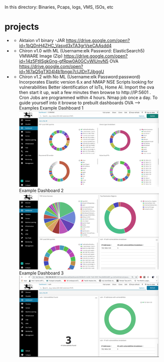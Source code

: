 In this directory: Binaries, Pcaps, logs, VMS, ISOs, etc
# projects
* - Aktaion v1 binary -JAR
https://drive.google.com/open?id=1bQDnH4ZHC_Vasvd3xTA3grVseCAAsdd4

* - Chiron v1.0 with ML (Username:elk Password: ElasticSearch5)
VMWARE Image (Zip)
https://drive.google.com/open?id=14z5FtllSgkGng-gfRpw0A0GCyWlUnvN5 
OVA
https://drive.google.com/open?id=167aQ5gTX04l4b1bngp7cIJIDnTJjbggU

* - Chiron v1.2 with No ML (Username:elk   Password:password)
Incorporates Elastic version 6.x and NMAP NSE Scripts looking for vulnerabilities
Better identification of IoTs, Home AI.
Import the ova then start it up, wait a few minutes then browse to http://IP:5601 . Cron Jobs are programmed within 4 hours. Nmap job once a day. To guide yourself into it browse to prebuilt dashboards
OVA --> 
Examples
Example Dashboard 1 ![Dashboar1](https://github.com/rsfl/projects/blob/master/Chironv12-NMAP1.png)
Example Dashboard 2 ![Dashboard2](https://github.com/rsfl/projects/blob/master/Chironv12-NMAP3.png)
Example Dashboard 3 ![Dashboard3](https://github.com/rsfl/projects/blob/master/Chironv12-NMAP4.png)
